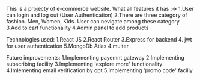 This is a projecty of e-commerce website.
What all features it has :->
1.User can login and log out (User Authentication)
2.There are three category of fashion. Men, Women, Kids. User can nevigate among these category 
3.Add to cart functionality
4.Admin panel to add products

Technologies used:
1.React JS
2.React Router
3.Express for backend
4. jwt for user authentication
5.MongoDb Atlas
4.multer

Future improvements:
1.Implementing payemnt gateway
2.Implementing subscribing facility
3.Implementing 'explore more' functionality
4.Imlementing email verification by opt
5.Implementing 'promo code' faciliy


